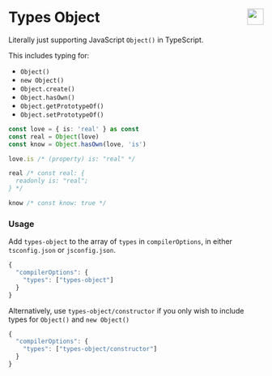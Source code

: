 # Types Object <a href="https://www.npmjs.com/package/types-object" target="_blank"><img src="https://img.shields.io/npm/v/types-object?color=%23444&label=&labelColor=%23CB0000&logo=data:image/svg+xml;base64,PHN2ZyB4bWxucz0iaHR0cDovL3d3dy53My5vcmcvMjAwMC9zdmciIHZpZXdCb3g9IjE1MCAxNTAgNDAwIDQwMCIgZmlsbD0iI0ZGRiI+PHBhdGggZD0iTTE1MCA1NTBoMjAwVjI1MGgxMDB2MzAwaDEwMFYxNTBIMTUweiIvPjwvc3ZnPg==&style=for-the-badge" alt="" align="right" valign="middle" height="32" /></a>

Literally just supporting JavaScript `Object()` in TypeScript.

This includes typing for:
- `Object()`
- `new Object()`
- `Object.create()`
- `Object.hasOwn()`
- `Object.getPrototypeOf()`
- `Object.setPrototypeOf()`

```ts
const love = { is: 'real' } as const
const real = Object(love)
const know = Object.hasOwn(love, 'is')

love.is /* (property) is: "real" */

real /* const real: {
  readonly is: "real";
} */

know /* const know: true */
```

### Usage

Add `types-object` to the array of `types` in `compilerOptions`, in either `tsconfig.json` or `jsconfig.json`.

```ts
{
  "compilerOptions": {
    "types": ["types-object"]
  }
}
```

Alternatively, use `types-object/constructor` if you only wish to include types for `Object()` and `new Object()`

```ts
{
  "compilerOptions": {
    "types": ["types-object/constructor"]
  }
}
```
